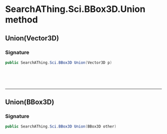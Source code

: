 # SearchAThing.Sci.BBox3D.Union method
## Union(Vector3D)
### Signature
```csharp
public SearchAThing.Sci.BBox3D Union(Vector3D p)
```

<p>&nbsp;</p>
<p>&nbsp;</p>
<hr/>

## Union(BBox3D)
### Signature
```csharp
public SearchAThing.Sci.BBox3D Union(BBox3D other)
```
